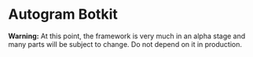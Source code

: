 # Autogram Botkit

**Warning:** At this point, the framework is very much in an alpha stage and many parts will be subject to change. Do not depend on it in production.

<!--
## Introduction


This library is not meant for simple bots or scripts that

- 100% type annotations
- Usage of autocompletion is a must: Built using PyCharm and that's where it thrives

in these cases you will be better off using a Telegram client library directly.

### Why Botkit?

- Less repetitive code
- Declarative: Say what you want your application to do, not how to do it


## Features


## Roadmap

- At the moment, only Pyrogram is supported, but Botkit is architected in a way that it will eventually become library-agnostic, meaning that you will be able to use any Python library underneath it. -->
